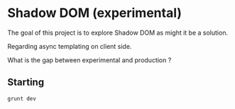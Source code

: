 Shadow DOM (experimental)
=========================

The goal of this project is to explore Shadow DOM as might it be a solution.

Regarding async templating on client side.

What is the gap between experimental and production ?

Starting
--------

```
grunt dev
```
